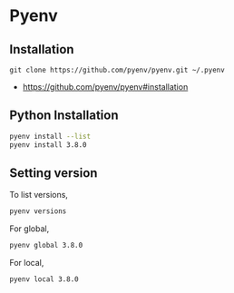 # Pyenv

## Installation

`git clone https://github.com/pyenv/pyenv.git ~/.pyenv`

- <https://github.com/pyenv/pyenv#installation>

## Python Installation

```sh
pyenv install --list
pyenv install 3.8.0
```

## Setting version

To list versions,

```sh
pyenv versions
```

For global,

```sh
pyenv global 3.8.0
```

For local,

```
pyenv local 3.8.0
```
